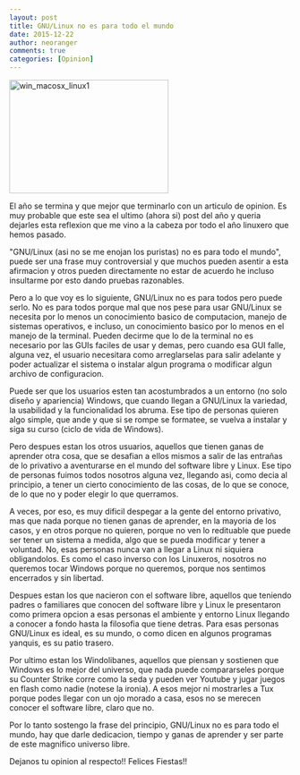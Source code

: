 ```yaml
---
layout: post
title: GNU/Linux no es para todo el mundo
date: 2015-12-22
author: neoranger
comments: true
categories: [Opinion]
---
```

<img class="  wp-image-2976 aligncenter" src="https://blogneositelinux.files.wordpress.com/2016/10/win_macosx_linux1.jpg" alt="win_macosx_linux1" width="284" height="203" />

El año se termina y que mejor que terminarlo con un articulo de opinion. Es muy probable que este sea el ultimo (ahora si) post del año y queria dejarles esta reflexion que me vino a la cabeza por todo el año linuxero que hemos pasado.

"GNU/Linux (asi no se me enojan los puristas) no es para todo el mundo", puede ser una frase muy controversial y que muchos pueden asentir a esta afirmacion y otros pueden directamente no estar de acuerdo he incluso insultarme por esto dando pruebas razonables.

Pero a lo que voy es lo siguiente, GNU/Linux no es para todos pero puede serlo.
No es para todos porque mal que nos pese para usar GNU/Linux se necesita por lo menos un conocimiento basico de computacion, manejo de sistemas operativos, e incluso, un conocimiento basico por lo menos en el manejo de la terminal.
Pueden decirme que lo de la terminal no es necesario por las GUIs faciles de usar y demas, pero cuando esa GUI falle, alguna vez, el usuario necesitara como arreglarselas para salir adelante y poder actualizar el sistema o instalar algun programa o modificar algun archivo de configuracion.

Puede ser que los usuarios esten tan acostumbrados a un entorno (no solo diseño y apariencia) Windows, que cuando llegan a GNU/Linux la variedad, la usabilidad y la funcionalidad los abruma. Ese tipo de personas quieren algo simple, que ande y que si se rompe se formatee, se vuelva a instalar y siga su curso (ciclo de vida de Windows).

Pero despues estan los otros usuarios, aquellos que tienen ganas de aprender otra cosa, que se desafian a ellos mismos a salir de las entrañas de lo privativo a aventurarse en el mundo del software libre y Linux. Ese tipo de personas fuimos todos nosotros alguna vez, llegando asi, como decia al principio, a tener un cierto conocimiento de las cosas, de lo que se conoce, de lo que no y poder elegir lo que querramos.

A veces, por eso, es muy dificil despegar a la gente del entorno privativo, mas que nada porque no tienen ganas de aprender, en la mayoria de los casos, y en otros porque no quieren, porque no ven lo redituable que puede ser tener un sistema a medida, algo que se pueda modificar y tener a voluntad. No, esas personas nunca van a llegar a Linux ni siquiera obligandolos. Es como el caso inverso con los Linuxeros, nosotros no queremos tocar Windows porque no queremos, porque nos sentimos encerrados y sin libertad.

Despues estan los que nacieron con el software libre, aquellos que teniendo padres o familiares que conocen del software libre y Linux le presentaron como primera opcion a esas personas el ambiente y entorno Linux llegando a conocer a fondo hasta la filosofia que tiene detras. Para esas personas GNU/Linux es ideal, es su mundo, o como dicen en algunos programas yanquis, es su patio trasero.

Por ultimo estan los Windolibanes, aquellos que piensan y sostienen que Windows es lo mejor del universo, que nada puede compararseles porque su Counter Strike corre como la seda y pueden ver Youtube y jugar juegos en flash como nadie (notese la ironia).
A esos mejor ni mostrarles a Tux porque podes llegar con un ojo morado a casa, esos no se merecen conocer el software libre, claro que no.

Por lo tanto sostengo la frase del principio, GNU/Linux no es para todo el mundo, hay que darle dedicacion, tiempo y ganas de aprender y ser parte de este magnifico universo libre.

Dejanos tu opinion al respecto!! Felices Fiestas!!
